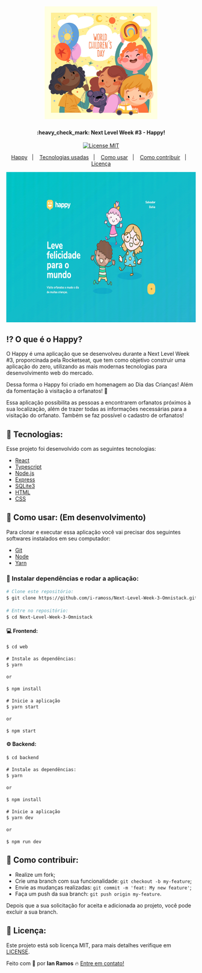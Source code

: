 <h1 align="center">
  <img src=".github/childs.jpg" width="300px">
</h1>

<h4 align="center"> 
	:heavy_check_mark: Next Level Week #3 - Happy!
</h4>

<p align="center">
  <a href="https://opensource.org/licenses/MIT"><img alt="License MIT" src="https://img.shields.io/badge/license-MIT-brightgreen"></a>
</p>

<p align="center">
  <a href="#interrobang">Happy</a>&nbsp;&nbsp;&nbsp;|&nbsp;&nbsp;&nbsp;
  <a href="#rocket-tecnologias">Tecnologias usadas</a>&nbsp;&nbsp;&nbsp;|&nbsp;&nbsp;&nbsp;
  <a href="#interrobang-como-usar">Como usar</a>&nbsp;&nbsp;&nbsp;|&nbsp;&nbsp;&nbsp;
  <a href="#confetti_ball-como-contribuir">Como contribuir</a>&nbsp;&nbsp;&nbsp;|&nbsp;&nbsp;&nbsp;
  <a href="#key-licença">Licença</a>
</p>


<div align="center">
  <img src=".github/happy-day1.gif" alt="Happy" height="400px" width="100%">
</div>


## :interrobang: O que é o Happy?

O Happy é uma aplicação que se desenvolveu durante a Next Level Week #3, proporcinada pela Rocketseat, que tem como objetivo construir uma aplicação do zero, utilizando as mais modernas tecnologias para desenvolvimento web do mercado.

Dessa forma o Happy foi criado em homenagem ao Dia das Crianças! Além da fomentação à visitação a orfanatos! :blue_heart:

Essa aplicação possibilita as pessoas a encontrarem orfanatos próximos à sua localização, além de trazer todas as informações necessárias para a visitação do orfanato. Também se faz possível o cadastro de orfanatos! 


## :rocket: Tecnologias:

Esse projeto foi desenvolvido com as seguintes tecnologias:

- [React][react]
- [Typescript][typescript]
- [Node.js][nodejs]
- [Express][express]
- [SQLite3][sqlite]
- [HTML][html]
- [CSS][css]

## :construction_worker: Como usar: (Em desenvolvimento)

Para clonar e executar essa aplicação você vai precisar dos seguintes softwares instalados em seu computador: 
- [Git][git]
- [Node][nodejs]
- [Yarn][yarn]

### :electric_plug: Instalar dependências e rodar a aplicação:

```bash
# Clone este repositório:
$ git clone https://github.com/i-ramoss/Next-Level-Week-3-Omnistack.git

# Entre no repositório:
$ cd Next-Level-Week-3-Omnistack
```
#### :computer: Frontend:

```
$ cd web

# Instale as dependências:
$ yarn

or

$ npm install

# Inicie a aplicação
$ yarn start

or

$ npm start
```

#### :gear: Backend:

```
$ cd backend

# Instale as dependências:
$ yarn

or

$ npm install

# Inicie a aplicação
$ yarn dev

or

$ npm run dev
```

## :confetti_ball: Como contribuir:

-  Realize um fork;
-  Crie uma branch com sua funcionalidade: `git checkout -b my-feature`;
-  Envie as mudanças realizadas: `git commit -m 'feat: My new feature'`;
-  Faça um push da sua branch: `git push origin my-feature`.

Depois que a sua solicitação for aceita e adicionada ao projeto, você pode excluir a sua branch.

## :key: Licença:

Este projeto está sob licença MIT, para mais detalhes verifique em [LICENSE][license].

Feito com :purple_heart: por **Ian Ramos** :fire: [Entre em contato!][linkedin]






[react]: https://pt-br.reactjs.org/
[typescript]: https://www.typescriptlang.org/
[nodejs]: https://nodejs.org/en/
[express]: https://expressjs.com/pt-br/
[sqlite]: https://www.sqlite.org/index.html
[html]: https://developer.mozilla.org/pt-BR/docs/Web/HTML
[css]: https://developer.mozilla.org/pt-BR/docs/Web/CSS

[git]: https://git-scm.com
[yarn]: https://yarnpkg.com/
[license]: https://github.com/i-ramoss/Next-Level-Week-3-Omnistack/blob/master/LICENSE
[linkedin]: https://www.linkedin.com/in/ian-ramos/
